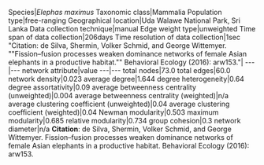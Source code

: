Species|*Elephas maximus*
Taxonomic class|Mammalia
Population type|free-ranging
Geographical location|Uda Walawe National Park, Sri Lanka
Data collection technique|manual 
Edge weight type|unweighted
Time span of data collection|206days
Time resolution of data collection|1sec
"Citation: de Silva, Shermin, Volker Schmid, and George Wittemyer. ""Fission–fusion processes weaken dominance networks of female Asian elephants in a productive habitat."" Behavioral Ecology (2016): arw153."|
---|---
network attribute|value
---|---
total nodes|73.0
total edges|60.0
network density|0.023
average degree|1.644
degree heterogeneity|0.64
degree assortativity|0.09
average betweenness centrality (unweighted)|0.004
average betweenness centrality (weighted)|n/a
average clustering coefficient (unweighted)|0.04
average clustering coefficient (weighted)|0.04
Newman modularity|0.503
maximum modularity|0.685
relative modularity|0.734
group cohesion|0.3
network diameter|n/a
**Citation**: de Silva, Shermin, Volker Schmid, and George Wittemyer. 
Fission–fusion processes weaken dominance networks of female Asian elephants in a productive habitat.
 Behavioral Ecology (2016): arw153.